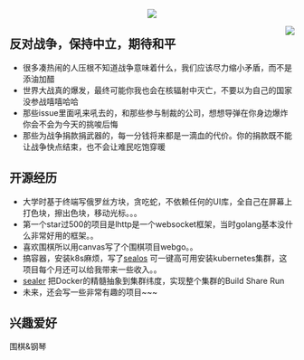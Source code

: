 <p align="center">
    <img align="center" src="https://github-profile-trophy.vercel.app/?username=fanux&title=Star,Follower,Issue" style="max-width:100%;">
</p>

<img align="right" src="https://github-readme-stats.vercel.app/api?username=fanux&show_icons=true&icon_color=805AD5&text_color=718096&bg_color=ffffff&hide_title=true" />

## 反对战争，保持中立，期待和平

* 很多凑热闹的人压根不知道战争意味着什么，我们应该尽力缩小矛盾，而不是添油加醋
* 世界大战真的爆发，最终可能你我也会在核辐射中灭亡，不要以为自己的国家没参战嘻嘻哈哈
* 那些issue里面吼来吼去的，和那些参与制裁的公司，想想导弹在你身边爆炸你会不会为今天的挑唆后悔
* 那些为战争捐款捐武器的，每一分钱将来都是一滴血的代价。你的捐款既不能让战争快点结束，也不会让难民吃饱穿暖

## 开源经历

* 大学时基于终端写俄罗丝方块，贪吃蛇，不依赖任何的UI库，全自己在屏幕上打色块，擦出色块，移动光标。。。
* 第一个star过500的项目是lhttp是一个websocket框架，当时golang基本没什么非常好用的框架。。
* 喜欢围棋所以用canvas写了个围棋项目webgo。。
* 搞容器，安装k8s麻烦，写了[sealos](https://github.com/fanux/sealos) 可一键高可用安装kubernetes集群，这项目每个月还可以给我带来一些收入。。
* [sealer](https://github.com/alibaba/sealer) 把Docker的精髓抽象到集群纬度，实现整个集群的Build Share Run
* 未来，还会写一些非常有趣的项目~~~

## 兴趣爱好

围棋&钢琴
